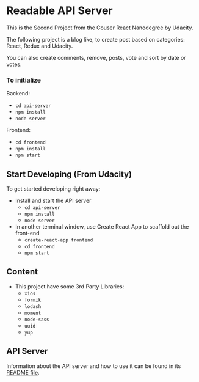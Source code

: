 # Readable API Server

This is the Second Project from the Couser React Nanodegree by Udacity.

The following project is a blog like, to create post based on categories: React, Redux and Udacity.

You can also create comments, remove, posts, vote and sort by date or votes.

### To initialize

Backend:
- `cd api-server`
- `npm install`
- `node server`

Frontend:
- `cd frontend`
- `npm install`
- `npm start`

## Start Developing (From Udacity)

To get started developing right away:

* Install and start the API server
    - `cd api-server`
    - `npm install`
    - `node server`
* In another terminal window, use Create React App to scaffold out the front-end
    - `create-react-app frontend`
    - `cd frontend`
    - `npm start`

## Content

* This project have some 3rd Party Libraries:
    - `xios`
    - `formik`
    - `lodash`
    - `moment`
    - `node-sass`
    - `uuid`
    - `yup`

## API Server

Information about the API server and how to use it can be found in its [README file](api-server/README.md).
